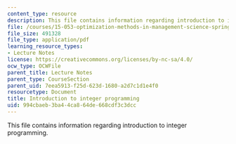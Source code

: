 ```yaml
---
content_type: resource
description: This file contains information regarding introduction to integer programming.
file: /courses/15-053-optimization-methods-in-management-science-spring-2013/994cbaeb3ba44ca864de668cdf3c3dcc_MIT15_053S13_lec10.pdf
file_size: 491328
file_type: application/pdf
learning_resource_types:
- Lecture Notes
license: https://creativecommons.org/licenses/by-nc-sa/4.0/
ocw_type: OCWFile
parent_title: Lecture Notes
parent_type: CourseSection
parent_uid: 7eea5913-f25d-623d-1680-a2d7c1d1e4f0
resourcetype: Document
title: Introduction to integer programming
uid: 994cbaeb-3ba4-4ca8-64de-668cdf3c3dcc
---
```

This file contains information regarding introduction to integer programming.